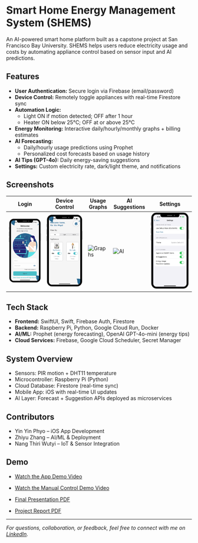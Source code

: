 # Smart Home Energy Management System (SHEMS)

An AI-powered smart home platform built as a capstone project at San Francisco Bay University. SHEMS helps users reduce electricity usage and costs by automating appliance control based on sensor input and AI predictions.

## Features

- **User Authentication:** Secure login via Firebase (email/password)
- **Device Control:** Remotely toggle appliances with real-time Firestore sync
- **Automation Logic:** 
  - Light ON if motion detected; OFF after 1 hour
  - Heater ON below 25°C; OFF at or above 25°C
- **Energy Monitoring:** Interactive daily/hourly/monthly graphs + billing estimates
- **AI Forecasting:** 
  - Daily/hourly usage predictions using Prophet
  - Personalized cost forecasts based on usage history
- **AI Tips (GPT-4o):** Daily energy-saving suggestions
- **Settings:** Custom electricity rate, dark/light theme, and notifications

## Screenshots

| Login | Device Control | Usage Graphs | AI Suggestions | Settings |
|-------|----------------|--------------|----------------|----------|
| ![Login](screens/login.png) | ![Control](screens/control.png) | ![Graphs](screens/graphs.png) | ![AI](screens/ai.png) | ![Settings](screens/settings.png) |

## Tech Stack

- **Frontend:** SwiftUI, Swift, Firebase Auth, Firestore
- **Backend:** Raspberry Pi, Python, Google Cloud Run, Docker
- **AI/ML:** Prophet (energy forecasting), OpenAI GPT-4o-mini (energy tips)
- **Cloud Services:** Firebase, Google Cloud Scheduler, Secret Manager

## System Overview

- Sensors: PIR motion + DHT11 temperature
- Microcontroller: Raspberry Pi (Python)
- Cloud Database: Firestore (real-time sync)
- Mobile App: iOS with real-time UI updates
- AI Layer: Forecast + Suggestion APIs deployed as microservices

## Contributors

- Yin Yin Phyo – iOS App Development
- Zhiyu Zhang – AI/ML & Deployment
- Nang Thiri Wutyi – IoT & Sensor Integration

## Demo

- [Watch the App Demo Video](#https://drive.google.com/file/d/1K_xsqd8Jy_qm3LsQVpbdLAvFwqQjHFa7/view?usp=sharing)
- [Watch the Manual Control Demo Video](#https://drive.google.com/file/d/1-WqGfIsugvhem1wIa1_q6tAOGaLLVOpU/view?usp=sharing)

- [Final Presentation PDF](#https://drive.google.com/file/d/1HbBLbjniJwaN9-qYI3LXpxDdD3W5Wwex/view?usp=sharing)
- [Project Report PDF](#https://drive.google.com/file/d/1IlSaHKCCGwuk0gvSE8nBpPDHJP8Sconk/view?usp=drive_link)

---

*For questions, collaboration, or feedback, feel free to connect with me on [LinkedIn](https://www.linkedin.com/in/yinyinphyo29).*
